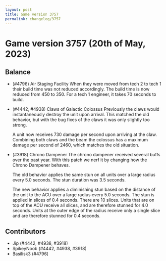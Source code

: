 ```yaml
---
layout: post
title: Game version 3757
permalink: changelog/3757
---
```


# Game version 3757 (20th of May, 2023)

## Balance

- (#4796) Air Staging Facility
  When they were moved from tech 2 to tech 1 their build time was not reduced accordingly. The build time is now reduced from 450 to 350. For a tech 1 engineer, it takes 70 seconds to build.

- (#4442, #4938) Claws of Galactic Colossus
  Previously the claws would instantaneously destroy the unit upon arrival. This matched the old behavior, but with the bug fixes of the claws it was only slightly too strong.

  A unit now receives 730 damage per second upon arriving at the claw. Combining both claws and the beam the colossus has a maximum damage per second of 2460, which matches the old situation.

- (#3918) Chrono Dampener
  The chrono dampener received several buffs over the past year. With this patch we nerf it by changing how the Chrono Dampener behaves.

  The old behavior applies the same stun on all units over a large radius every 5.0 seconds. The stun duration was 3.5 seconds.

  The new behavior applies a diminishing stun based on the distance of the unit to the ACU over a large radius every 5.0 seconds. The stun is applied in slices of 0.4 seconds. There are 10 slices. Units that are on top of the ACU receive all slices, and are therefore stunned for 4.0 seconds. Units at the outer edge of the radius receive only a single slice and are therefore stunned for 0.4 seconds.

## Contributors

- Jip (#4442, #4938, #3918)
- SpikeyNoob (#4442, #4938, #3918)
- Basilisk3 (#4796)
